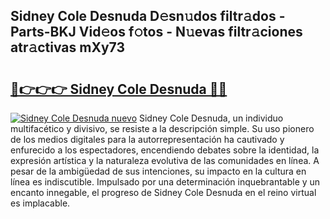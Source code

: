 ## Sidney Cole Desnuda D𝚎sn𝚞dos filtr𝚊dos - Parts-BKJ Vid𝚎os f𝚘tos - N𝚞evas filtr𝚊ciones atr𝚊ctivas mXy73

# <h2><a href="http://mban98.tromn.icu/?c=Sidney+Cole+Desnuda">🔗👉👉👉 Sidney Cole Desnuda 🔗🔗</a></h2>

[![Sidney Cole Desnuda nuevo](https://i.imgur.com/pEAQMta.gif)](http://mban98.tromn.icu/?c=Sidney+Cole+Desnuda)
Sidney Cole Desnuda, un individuo multifacético y divisivo, se resiste a la descripción simple. Su uso pionero de los medios digitales para la autorrepresentación ha cautivado y enfurecido a los espectadores, encendiendo debates sobre la identidad, la expresión artística y la naturaleza evolutiva de las comunidades en línea. A pesar de la ambigüedad de sus intenciones, su impacto en la cultura en línea es indiscutible. Impulsado por una determinación inquebrantable y un encanto innegable, el progreso de Sidney Cole Desnuda en el reino virtual es implacable.
